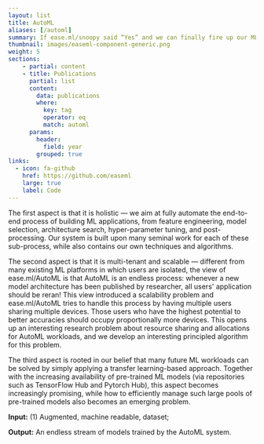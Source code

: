 ```yaml
---
layout: list
title: AutoML
aliases: [/automl]
summary: If ease.ml/snoopy said “Yes” and we can finally fire up our ML training process! Given a dataset, ease.ml contains an AutoML component that outputs a ML model without any user intervention. There are three aspects of ease.ml/AutoML that makes it special.
thumbnail: images/easeml-component-generic.png
weight: 5
sections:
    - partial: content
    - title: Publications
      partial: list
      content:
        data: publications
        where:
          key: tag
          operator: eq
          match: automl
      params:
        header:
          field: year
        grouped: true
links:
  - icon: fa-github
    href: https://github.com/easeml
    large: true
    label: Code
---
```


The first aspect is that it is holistic — we aim at fully automate the end-​to-end process of building ML applications, from feature engineering, model selection, architecture search, hyper-​parameter tuning, and post-​processing. Our system is built upon many seminal work for each of these sub-​process, while also contains our own techniques and algorithms.

The second aspect is that it is multi-​tenant and scalable — different from many existing ML platforms in which users are isolated, the view of ease.ml/AutoML is that AutoML is an endless process: whenever a new model architecture has been published by researcher, all users' application should be reran! This view introduced a scalability problem and ease.ml/AutoML tries to handle this process by having multiple users sharing multiple devices. Those users who have the highest potential to better accuracies should occupy proportionally more devices. This opens up an interesting research problem about resource sharing and allocations for AutoML workloads, and we develop an interesting principled algorithm for this problem.

The third aspect is rooted in our belief that many future ML workloads can be solved by simply applying a transfer learning-​based approach. Together with the increasing availability of pre-​trained ML models (via repositories such as TensorFlow Hub and Pytorch Hub), this aspect becomes increasingly promising, while how to efficiently manage such large pools of pre-​trained models also becomes an emerging problem.

**Input:** (1) Augmented, machine readable, dataset;

**Output:** An endless stream of models trained by the AutoML system.
